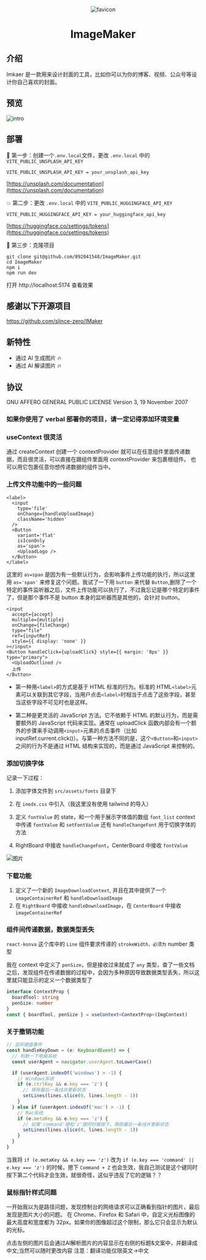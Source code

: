 <p align="center">
  <img src="/public/favicon.ico" alt="favicon">
</p>
<h1 align="center"> ImageMaker </h1>

## 介绍

Imkaer 是一款用来设计封面的工具，比如你可以为你的博客、视频、公众号等设计你自己喜欢的封面。

## 预览

![intro](/public/intro.png)

## 部署

🌟 第一步：创建一个`.env.local`文件，更改 `.env.local` 中的 `VITE_PUBLIC_UNSPLASH_API_KEY`

    VITE_PUBLIC_UNSPLASH_API_KEY = your_unsplash_api_key

[https://unsplash.com/documentation](https://unsplash.com/documentation)

💥 第二步：更改 `.env.local` 中的 `VITE_PUBLIC_HUGGINGFACE_API_KEY`

    VITE_PUBLIC_HUGGINGFACE_API_KEY = your_huggingface_api_key

[https://huggingface.co/settings/tokens](https://huggingface.co/settings/tokens)

🌈 第三步：克隆项目

    git clone git@github.com/892041548/ImageMaker.git
    cd ImageMaker
    npm i
    npm run dev

打开 http://localhost:5174 查看效果

## 感谢以下开源项目

https://github.com/slince-zero/IMaker


## 新特性
 - 通过 AI 生成图片 🔥
 - 通过 AI 解读图片 🔥

## 协议

GNU AFFERO GENERAL PUBLIC LICENSE Version 3, 19 November 2007


### 如果你使用了 verbal 部署你的项目，请一定记得添加环境变量

### useContext 很灵活

通过 createContext 创建一个 contextProvider 就可以在任意组件里面传递数据，而且很灵活，可以直接在跟组件里面用 contextProvider 来包裹根组件。
也可以用它包裹任意你想传递数据的组件当中。

### 上传文件功能中的一些问题

```tsx
<label>
  <input
    type='file'
    onChange={handleUploadImage}
    className='hidden'
  />
  <Button
    variant='flat'
    isIconOnly
    as='span'>
    <UploadLogo />
  </Button>
</label>
```

这里的 `as=span` 是因为有一些默认行为，会影响事件上传功能的执行，所以这里用 `as='span'` 来修复这个问题。我试了一下用 `button` 来代替 `Button`,删除了一个特定的事件监听器之后，文件上传功能可以执行了，不过我忘记是哪个特定的事件了，但是那个事件不是 button 本身的监听器而是其他的，会针对 button。

```tsx
<input
  accept={accept}
  multiple={multiple}
  onChange={fileChange}
  type="file"
  ref={inputRef}
  style={{ display: 'none' }}
></input>
<Button handleClick={uploadClick} style={{ margin: '8px' }} type="primary">
  <UploadOutlined />
  上传
</Button>
```

- 第一种用`<label>`的方式是基于 HTML 标准的行为。标准的 HTML`<label>`元素可以关联到其它字段，当用户点击`<label>`时相当于点击了这些字段，甚至当这些字段不可见时也是这样。

- 第二种是更灵活的 JavaScript 方法。它不依赖于 HTML 的默认行为，而是需要额外的 JavaScript 代码来实现。通常在 uploadClick 函数内部会有一个额外的步骤来手动调用`<input>`元素的点击事件（比如 inputRef.current.click()）。与第一种方法不同的是，这个`<Button>`和`<input>`之间的行为不是通过 HTML 结构来实现的，而是通过 JavaScript 来控制的。

### 添加切换字体

记录一下过程：

1. 添加字体文件到 `src/assets/fonts` 目录下
2. 在 `inedx.css` 中引入（我这里没有使用 tailwind 的导入）
3. 定义 `fontValue` 的 state，和一个用于展示字体值的数组 `font_list`
   context 中传递 `fontValue` 和 `setFontValue` 还有 `handleChangeFont` 用于切换字体的方法

4. RightBoard 中接收 `handleChangeFont`，CenterBoard 中接收 `fontValue`

![图片](/src/assets/images/font.png)

### 下载功能

1. 定义了一个新的 `ImageDownloadContext`, 并且在其中提供了一个 `imageContainerRef` 和 `handleDownloadImage`
2. 在 `RightBoard` 中接收 `handleDownloadImage`，在 `CenterBoard` 中接收 `imageContainerRef`

### 组件间传递数据，数据类型丢失

`react-konva` 这个库中的 `Line` 组件要求传递的 `strokeWidth，必须为` number 类型

我在 context 中定义了 `penSize`，但是接收过来就成了 `any` 类型，查了一些文档之后，发现组件在传递数据的过程中，会因为多种原因导致数据类型丢失，所以这里就只能显示的定义一个数据类型了

```ts
interface ContextProp {
  boardTool: string
  penSize: number
}
const { boardTool, penSize } = useContext<ContextProp>(ImgContext)
```

### 关于撤销功能

```ts
// 监听键盘事件
const handleKeyDown = (e: KeyboardEvent) => {
  // 判断一下电脑系统
  const userAgent = navigator.userAgent.toLowerCase()

  if (userAgent.indexOf('windows') > -1) {
    // Windows系统
    if (e.ctrlKey && e.key === 'z') {
      // 移除最后一条线并更新状态
      setLines(lines.slice(0, lines.length - 1))
    }
  } else if (userAgent.indexOf('mac') > -1) {
    // Mac系统
    if (e.metaKey && e.key === 'z') {
      // 如果'command'键和'z'键同时被按下，移除最后一条线并更新状态
      setLines(lines.slice(0, lines.length - 1))
    }
  }
}
```

当我将 `if (e.metaKey && e.key === 'z')` 改为 `if (e.key === 'command' || e.key === 'z')` 的时候，摁下 `Command + Z` 也会生效，我自己测试是这个键同时按下第二个代码才会生效，就很奇怪，这似乎违反了它的逻辑？？

### 鼠标指针样式问题

一开始我以为是路径问题，发现控制台的网络请求可以正确看到指针的图片，最后发现是图片大小的问题。
在 Chrome、Firefox 和 Safari 中，自定义光标图像的最大高度和宽度都为 32px。如果你的图像超过这个限制，那么它只会显示为默认的光标。


点击左侧的图片后会通过AI解析图片的内容显示在右侧的标题&文案中，并翻译成中文;当然可以随时更改内容
注意：翻译功能仅限英文->中文